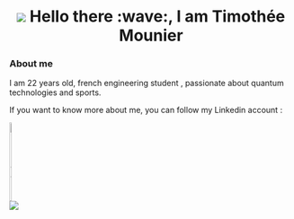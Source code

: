 <h1 align="center">
  <img src="https://capsule-render.vercel.app/api?type=waving&color=0:FF5733,100:FFC300&height=115&section=header"/>
  Hello there :wave:, I am Timothée Mounier
</h1>

###  **About me**

I am 22 years old, french engineering student , passionate about quantum technologies and sports. 

If you want to know more about me, you can follow my Linkedin account :
<div align="left" style="display: flex; justify-content: left; align-items: center; flex-direction:row">
  <div style="flex: 1;">
    <a href="https://www.linkedin.com/in/timoth%C3%A9e-mounier-26aa11271/" target="_blank" rel="noreferrer">
      <img 
        src="https://cdn-icons-png.flaticon.com/256/174/174857.png" 
        alt="LinkedIn"
        style="width: 4%; padding-right: 1em;" />
    </a>
  </div> 
</div>


<img src="https://capsule-render.vercel.app/api?type=waving&color=0:FF5733,100:FFC300&height=115&section=footer"/>

 
